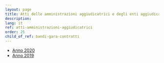 ```yaml
---
layout: page
title: Atti delle amministrazioni aggiudicatrici e degli enti aggiudicatori distintamente per ogni procedura
description: 
lang: it
ref: atti-amministrazioni-aggiudicatrici
order: 25
child_of_ref: bandi-gara-contratti
---
```


* [Anno 2020](./2020)
* [Anno 2019](./2019)